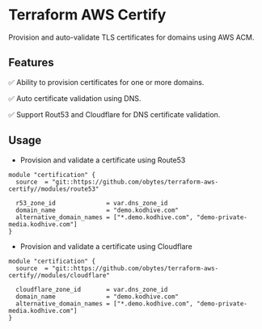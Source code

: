 # Terraform AWS Certify

Provision and auto-validate TLS certificates for domains using AWS ACM.

## Features

✅ Ability to provision certificates for one or more domains.

✅ Auto certificate validation using DNS.

✅ Support Rout53 and Cloudflare for DNS certificate validation.


## Usage

- Provision and validate a certificate using Route53

```hcl
module "certification" {
  source  = "git::https://github.com/obytes/terraform-aws-certify//modules/route53"

  r53_zone_id              = var.dns_zone_id
  domain_name              = "demo.kodhive.com"
  alternative_domain_names = ["*.demo.kodhive.com", "demo-private-media.kodhive.com"]
}
```

- Provision and validate a certificate using Cloudflare

```hcl
module "certification" {
  source  = "git::https://github.com/obytes/terraform-aws-certify//modules/cloudflare"

  cloudflare_zone_id       = var.dns_zone_id
  domain_name              = "demo.kodhive.com"
  alternative_domain_names = ["*.demo.kodhive.com", "demo-private-media.kodhive.com"]
}
```
